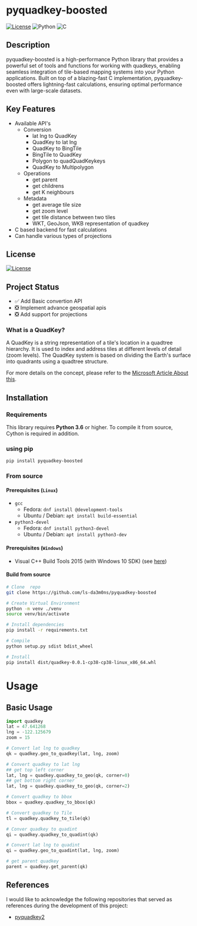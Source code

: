 
# pyquadkey-boosted
[![License](https://img.shields.io/badge/License-Apache_2.0-green.svg)](https://opensource.org/licenses/Apache-2.0)
![Python](https://img.shields.io/badge/python-3670A0?style=for-the-badge&logo=python&logoColor=ffdd54)
![C](https://img.shields.io/badge/c-%2300599C.svg?style=for-the-badge&logo=c&logoColor=white)
## Description
pyquadkey-boosted is a high-performance Python library that provides a powerful set of tools and functions for working with quadkeys, enabling seamless integration of tile-based mapping systems into your Python applications. Built on top of a blazing-fast C implementation, pyquadkey-boosted offers lightning-fast calculations, ensuring optimal performance even with large-scale datasets.

## Key Features
 * Available API's
   * Conversion
      * lat lng to QuadKey
      * QuadKey to lat lng
      * QuadKey to BingTile
      * BingTile to QuadKey
      * Polygon to quadQuadKeykeys
      * QuadKey to Multipolygon
   * Operations
      * get parent
      * get childrens
      * get K neighbours
   * Metadata
      * get average tile size
      * get zoom level
      * get tile distance between two tiles
      * WKT, GeoJson, WKB representation of quadkey
 * C based backend for fast calculations
 * Can handle various types of projections

## License

[![License](https://img.shields.io/badge/License-Apache_2.0-green.svg)](https://opensource.org/licenses/Apache-2.0)

## Project Status
 * ✅ Add Basic convertion API
 * ❎ Implement advance geospatial apis
 * ❎ Add support for projections

### What is a QuadKey?

A QuadKey is a string representation of a tile's location in a quadtree hierarchy. It is used to index and address tiles at different levels of detail (zoom levels). The QuadKey system is based on dividing the Earth's surface into quadrants using a quadtree structure.

For more details on the concept, please refer to
the [Microsoft Article About this](https://docs.microsoft.com/en-us/bingmaps/articles/bing-maps-tile-system).

## Installation
### Requirements
   This library requires **Python 3.6** or higher. To compile it from source, Cython is required in addition.

### using pip
```bash
pip install pyquadkey-boosted
```
### From source
#### Prerequisites (`Linux`)
* `gcc`
    * Fedora: `dnf install @development-tools`
    * Ubuntu / Debian: `apt install build-essential`
* `python3-devel`
    * Fedora: `dnf install python3-devel`
    * Ubuntu / Debian: `apt install python3-dev`

#### Prerequisites (`Windows`)
* Visual C++ Build Tools 2015 (with Windows 10 SDK) (see [here](https://devblogs.microsoft.com/python/unable-to-find-vcvarsall-bat/#i-need-a-package-that-has-no-wheel-what-can-i-do))
#### Build from source
```bash
# Clone  repo
git clone https://github.com/ls-da3m0ns/pyquadkey-boosted

# Create Virtual Environment
python -m venv ./venv
source venv/bin/activate

# Install dependencies
pip install -r requirements.txt

# Compile 
python setup.py sdist bdist_wheel

# Install 
pip install dist/quadkey-0.0.1-cp38-cp38-linux_x86_64.whl
```
# Usage
## Basic Usage
```python
import quadkey
lat = 47.641268
lng = -122.125679
zoom = 15

# Convert lat lng to quadkey
qk = quadkey.geo_to_quadkey(lat, lng, zoom)

# Convert quadkey to lat lng
## get top left corner
lat, lng = quadkey.quadkey_to_geo(qk, corner=0)
## get bottom right corner
lat, lng = quadkey.quadkey_to_geo(qk, corner=2)

# Convert quadkey to bbox
bbox = quadkey.quadkey_to_bbox(qk)

# Convert quadkey to Tile
tl = quadkey.quadkey_to_tile(qk)

# Conver quadkey to quadint
qi = quadkey.quadkey_to_quadint(qk)

# Convert lat lng to quadint
qi = quadkey.geo_to_quadint(lat, lng, zoom)

# get parent quadkey
parent = quadkey.get_parent(qk)
```

## References

I would like to acknowledge the following repositories that served as references during the development of this project:
 - [pyquadkey2](https://github.com/muety/pyquadkey2)
